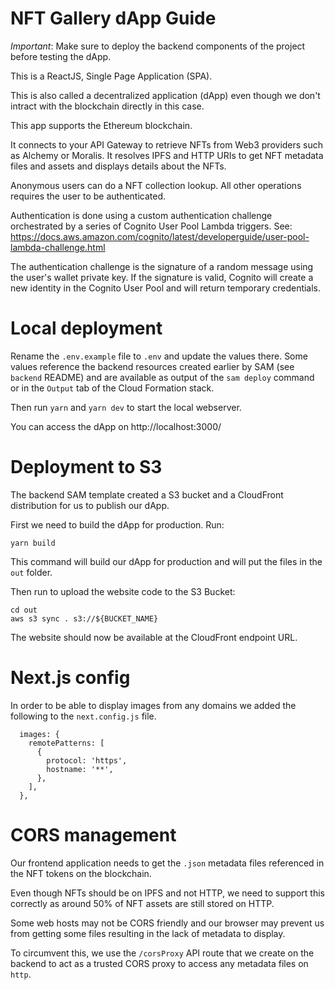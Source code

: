 # NFT Gallery dApp Guide

*Important*: Make sure to deploy the backend components of the project before testing the dApp.

This is a ReactJS, Single Page Application (SPA). 

This is also called a decentralized application (dApp) even though we don't intract with the blockchain directly in this case.

This app supports the Ethereum blockchain.

It connects to your API Gateway to retrieve NFTs from Web3 providers such as Alchemy or Moralis. 
It resolves IPFS and HTTP URIs to get NFT metadata files and assets and displays details about the NFTs. 

Anonymous users can do a NFT collection lookup. All other operations requires the user to be authenticated.

Authentication is done using a custom authentication challenge orchestrated by a series of Cognito User Pool Lambda triggers.
See: https://docs.aws.amazon.com/cognito/latest/developerguide/user-pool-lambda-challenge.html

The authentication challenge is the signature of a random message using the user's wallet private key.
If the signature is valid, Cognito will create a new identity in the Cognito User Pool and will return temporary credentials.

# Local deployment 

Rename the `.env.example` file to `.env` and update the values there. Some values reference the backend resources created earlier by SAM (see `backend` README) and are available as output of the `sam deploy` command or in the `Output` tab of the Cloud Formation stack.

Then run `yarn` and `yarn dev` to start the local webserver.

You can access the dApp on http://localhost:3000/

# Deployment to S3

The backend SAM template created a S3 bucket and a CloudFront distribution for us to publish our dApp.

First we need to build the dApp for production. Run: 

```
yarn build
```

This command will build our dApp for production and will put the files in the `out` folder.

Then run to upload the website code to the S3 Bucket:

```
cd out
aws s3 sync . s3://${BUCKET_NAME}
```

The website should now be available at the CloudFront endpoint URL.

# Next.js config

In order to be able to display images from any domains we added the following to the `next.config.js` file.

```
  images: {
    remotePatterns: [
      {
        protocol: 'https',
        hostname: '**',
      },
    ],
  },
```

# CORS management

Our frontend application needs to get the `.json` metadata files referenced in the NFT tokens on the blockchain. 

Even though NFTs should be on IPFS and not HTTP, we need to support this correctly as around 50% of NFT assets are still stored on HTTP.

Some web hosts may not be CORS friendly and our browser may prevent us from getting some files resulting in the lack of metadata to display.

To circumvent this, we use the `/corsProxy` API route that we create on the backend to act as a trusted CORS proxy to access any metadata files on `http`.

